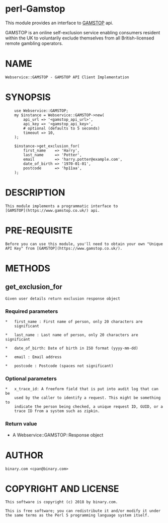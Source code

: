 # perl-Gamstop

This module provides an interface to [GAMSTOP](https://www.gamstop.co.uk/) api.

GAMSTOP is an online self-exclusion service enabling consumers resident within
the UK to voluntarily exclude themselves from all British-licensed remote
gambling operators.

# NAME
    Webservice::GAMSTOP - GAMSTOP API Client Implementation

# SYNOPSIS
        use Webservice::GAMSTOP;
        my $instance = Webservice::GAMSTOP->new(
            api_url => '<gamstop_api_url>',
            api_key => '<gamstop_api_key>',
            # optional (defaults to 5 seconds)
            timeout => 10,
        );

        $instance->get_exclusion_for(
            first_name    => 'Harry',
            last_name     => 'Potter',
            email         => 'harry.potter@example.com',
            date_of_birth => '1970-01-01',
            postcode      => 'hp11aa',
        );

# DESCRIPTION
    This module implements a programmatic interface to
    [GAMSTOP](https://www.gamstop.co.uk/) api.

# PRE-REQUISITE
    Before you can use this module, you'll need to obtain your own "Unique
    API Key" from [GAMSTOP](https://www.gamstop.co.uk/).

# METHODS
  ## get_exclusion_for
    Given user details return exclusion response object

   ### Required parameters
    *   first_name : First name of person, only 20 characters are
        significant

    *   last_name : Last name of person, only 20 characters are significant

    *   date_of_birth: Date of birth in ISO format (yyyy-mm-dd)

    *   email : Email address

    *   postcode : Postcode (spaces not significant)

   ### Optional parameters
    *   x_trace_id: A freeform field that is put into audit log that can be
        used by the caller to identify a request. This might be something to
        indicate the person being checked, a unique request ID, GUID, or a
        trace ID from a system such as zipkin.

   ### Return value
   *    A Webservice::GAMSTOP::Response object

# AUTHOR
    binary.com <cpan@binary.com>

# COPYRIGHT AND LICENSE
    This software is copyright (c) 2018 by binary.com.

    This is free software; you can redistribute it and/or modify it under
    the same terms as the Perl 5 programming language system itself.
